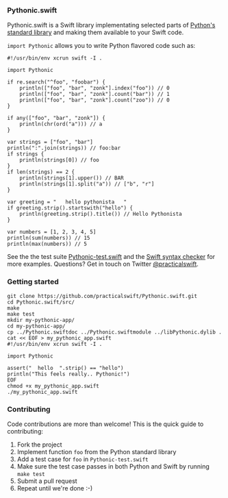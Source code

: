### Pythonic.swift

Pythonic.swift is a Swift library implementating selected parts of [Python's standard library](https://docs.python.org/2/library/) and making them available to your Swift code.

```import Pythonic``` allows you to write Python flavored code such as:

```
#!/usr/bin/env xcrun swift -I .

import Pythonic

if re.search("^foo", "foobar") {
    println(["foo", "bar", "zonk"].index("foo")) // 0
    println(["foo", "bar", "zonk"].count("bar")) // 1
    println(["foo", "bar", "zonk"].count("zoo")) // 0
}

if any(["foo", "bar", "zonk"]) {
    println(chr(ord("a"))) // a
}

var strings = ["foo", "bar"]
println(":".join(strings)) // foo:bar
if strings {
    println(strings[0]) // foo
}
if len(strings) == 2 {
    println(strings[1].upper()) // BAR
    println(strings[1].split("a")) // ["b", "r"]
}

var greeting = "   hello pythonista   "
if greeting.strip().startswith("hello") {
    println(greeting.strip().title()) // Hello Pythonista
}

var numbers = [1, 2, 3, 4, 5]
println(sum(numbers)) // 15
println(max(numbers)) // 5
```

See the the test suite <a href="https://github.com/practicalswift/pythonic-swift/blob/master/src/Pythonic-test.swift">Pythonic-test.swift</a> and the <a href="https://github.com/practicalswift/Pythonic.swift/blob/master/src/swift-style-checker.swift">Swift syntax checker</a> for more examples. Questions? Get in touch on Twitter <a href="https://twitter.com/practicalswift">@practicalswift</a>.

### Getting started

```
git clone https://github.com/practicalswift/Pythonic.swift.git
cd Pythonic.swift/src/
make
make test
mkdir my-pythonic-app/
cd my-pythonic-app/
cp ../Pythonic.swiftdoc ../Pythonic.swiftmodule ../libPythonic.dylib .
cat << EOF > my_pythonic_app.swift
#!/usr/bin/env xcrun swift -I .

import Pythonic

assert("  hello  ".strip() == "hello")
println("This feels really.. Pythonic!")
EOF
chmod +x my_pythonic_app.swift
./my_pythonic_app.swift
```

### Contributing

Code contributions are more than welcome! This is the quick guide to contributing:

1. Fork the project
2. Implement function `foo` from the Python standard library
3. Add a test case for `foo` in `Pythonic-test.swift`
4. Make sure the test case passes in both Python and Swift by running `make test`
5. Submit a pull request
6. Repeat until we're done :-)
